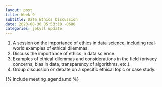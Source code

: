 ```yaml
---
layout: post
title: Week 9
subtitle: Data Ethics Discussion
date: 2023-08-30 05:53:10 -0600
categories: jekyll update
---
```


1. A session on the importance of ethics in data science, including real-world examples of ethical dilemmas.
2. Discuss the importance of ethics in data science.
3. Examples of ethical dilemmas and considerations in the field (privacy concerns, bias in data, transparency of algorithms, etc.).
4. Group discussion or debate on a specific ethical topic or case study.

{% include meeting_agenda.md %}
